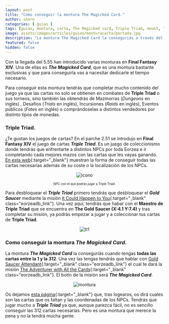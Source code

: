 ```yaml
---
layout: post
title: "Como conseguir la montura The Magicked Card."
author: sharn
categories: [ guias ]
tags: [guias, montura, carta, The Magicked card, Triple Triad, mount, "5.55", ffxiv, español, ffxivesp, final fantasy xiv]
image: assets/images/articles/guias/monturacarta/portada.jpg
description: "La montura The Magicked Card la conseguriás a través del mini juego Triple Triad."
featured: false
hidden: false
---
```

Con la llegada del 5.55 han introducido varias monturas en **Final Fantasy XIV**. Una de ellas es ***The Magicked Card***, que es una montura bastante exclusivas y que para conseguirla vas a nacesitar dedicarle el tiempo necesario.

Para conseguir esta montura tendrás que completar mucho contenido del juego ya que las cartas no solo se obtienen en combates de **Triple Triad** o sus torneos, sino también las obtendrás de Mazmorras (*Dungeons* en inglés) , Desafíos (*Trials* en inglés), Incursiones (*Raids* en inglés), Eventos públicos (*Fates* en inglés) o comprándoselas a distintos vendedores por distinto tipos de monedas.

### Triple Triad.

¿Te gustan los juegos de cartas? En el parche 2.51 se introdujo en **Final Fantasy XIV** el juego de cartas ***Triple Triad***. Es un juego de coleccionismo donde tendrás que enfrentarte a distintos NPCs por toda Eorzea e ir completando cada mejores mazos con las cartas que les vayas ganando. [En esta web](https://arrtripletriad.com/en/cards-location){:target="_blank"} muestran la forma de conseguir todas las cartas necesarias además de su coste o la localización de los NPCs. 

<p align="center"><img src="{{ site.baseurl }}/assets/images/articles/guias/monturacarta/icono.jpg" alt="icono"/></p>
<p align="center"><sub><sup>NPC con el que podrás jugar a Triple Triad.</sup></sub></p>

Para desbloquear el ***Triple Triad*** primero tendrás que desbloquear el ***Gold Saucer*** mediante la misión [It Could Happen to You](https://na.finalfantasyxiv.com/lodestone/playguide/db/quest/0c86b98709e/){:target="_blank" class="eorzeadb_link"}. Una vez aquí, tendrás que habar con el **Maestro de Triple Triad** que se encuentra en **The Gold Saucer (X:4.1 Y:7.4)** y tras completar su misión, ya podrás empezar a jugar y a coleccionar tus cartas de **Triple Triad**.

<p align="center"><img src="{{ site.baseurl }}/assets/images/articles/guias/monturacarta/ttriad1.jpg" alt="tt1"/></p>

### Como conseguir la montura *The Magicked Card*.

La montura ***The Magicked Card*** la conseguriás cuando tengas **todas las cartas entre la 1 y la 312**. Una vez las tengas tendrás que hablar con [Gold Saucer Attendant](https://na.finalfantasyxiv.com/lodestone/playguide/db/shop/c644e9a1b2b/){:target="_blank" class="eorzeadb_link"} el cual te dará la misión [ The Adventurer with All the Cards](https://na.finalfantasyxiv.com/lodestone/playguide/db/quest/f6350e134dc/){:target="_blank" class="eorzeadb_link"}. El botín de la misión será ***The Magicked Card***.

<p align="center"><img src="{{ site.baseurl }}/assets/images/articles/guias/monturacarta/montura.jpg" alt="montura"/></p>

Os dejamos [esta página](https://triad.raelys.com/){:target="_blank"} que, tras logearos, os dirá cuales son las cartas que os faltan y las coordenadas de los NPCs. Tendrás que jugar mucho a ***Triple Triad*** ya que, aunque parezca fácil, no es sencillo conseguir las 312 cartas necesarias. Pero es una montura que merece la pena y no la tendrá mucha gente.